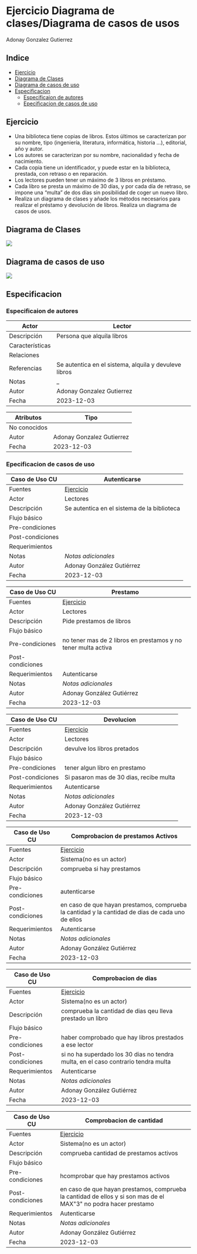 <h1>Ejercicio  Diagrama de clases/Diagrama de casos de usos</h1>

Adonay Gonzalez Gutierrez


<h2>Indice</h2>

- [Ejercicio](#ejercicio)
- [Diagrama de Clases](#diagrama-de-clases)
- [Diagrama de casos de uso](#diagrama-de-casos-de-uso)
- [Especificacion](#especificacion)
  - [Especificaion de autores](#especificaion-de-autores)
  - [Epecificacion de casos de uso](#epecificacion-de-casos-de-uso)




## Ejercicio 

- Una biblioteca tiene copias de libros. Estos últimos se caracterizan por su nombre, tipo (ingeniería, literatura, informática, historia ...), editorial, año y autor.
- Los autores se caracterizan por su nombre, nacionalidad y fecha de nacimiento.
- Cada copia tiene un identificador, y puede estar en la biblioteca, prestada, con retraso o en reparación.
- Los lectores pueden tener un máximo de 3 libros en préstamo.
- Cada libro se presta un máximo de 30 días, y por cada día de retraso, se impone una “multa” de dos días sin posibilidad de coger un nuevo libro.
- Realiza un diagrama de clases y añade los métodos necesarios para realizar el préstamo y devolución de libros. Realiza un diagrama de casos de usos.

## Diagrama de Clases

<img src="biblioteca.drawio.png"/>


## Diagrama de casos de uso

<img src ="Diagrama_casosUsos.drawio.png"/>

## Especificacion


### Especificaion de autores

|  Actor | Lector |
|---|---|
| Descripción  | Persona que alquila libros|
| Características  |  |
| Relaciones |   |
| Referencias |Se autentica en el sistema, alquila y devuleve libros|   
|  Notas |  _ |
| Autor  | Adonay Gonzalez Gutierrez |
|Fecha | 2023-12-03 |

|  Atributos | Tipo |
|---|---|
| No conocidos | |
| Autor  | Adonay Gonzalez Gutierrez |
|Fecha | 2023-12-03 |

### Epecificacion de casos de uso

|  Caso de Uso	CU | Autenticarse  |
  |---|---|
  | Fuentes  | [Ejercicio](#ejercicio) |
  | Actor  |  Lectores |
  | Descripción | Se autentica en el sistema de la biblioteca |
  | Flujo básico | |
  | Pre-condiciones |  |  
  | Post-condiciones  | |  
  |  Requerimientos |   |
  |  Notas |  _Notas adicionales_ |
  | Autor  | Adonay González Gutiérrez |
  |Fecha | 2023-12-03 |

 |   Caso de Uso	CU | Prestamo  |
  |---|---|
  | Fuentes  | [Ejercicio](#ejercicio) |
  | Actor  |  Lectores |
  | Descripción | Pide prestamos de libros |
  | Flujo básico | |
  | Pre-condiciones | no tener mas de 2 libros en prestamos y no tener multa activa  |  
  | Post-condiciones  | |  
  |  Requerimientos |  Autenticarse |
  |  Notas |  _Notas adicionales_ |
  | Autor  | Adonay González Gutiérrez |
  |Fecha | 2023-12-03 |

  |   Caso de Uso	CU | Devolucion  |
  |---|---|
  | Fuentes  | [Ejercicio](#ejercicio) |
  | Actor  |  Lectores |
  | Descripción | devulve los libros pretados |
  | Flujo básico | |
  | Pre-condiciones | tener algun libro en prestamo |  
  | Post-condiciones  | Si pasaron mas de 30 dias, recibe multa|  
  |  Requerimientos |  Autenticarse |
  |  Notas |  _Notas adicionales_ |
  | Autor  | Adonay González Gutiérrez |
  |Fecha | 2023-12-03 |

  |   Caso de Uso	CU | Comprobacion de prestamos Activos  |
  |---|---|
  | Fuentes  | [Ejercicio](#ejercicio) |
  | Actor  | Sistema(no es un actor)|
  | Descripción | comprueba si hay prestamos|
  | Flujo básico | |
  | Pre-condiciones | autenticarse|  
  | Post-condiciones  | en caso de que hayan prestamos, comprueba la cantidad y la cantidad de dias de cada uno de ellos|  
  |  Requerimientos |  Autenticarse |
  |  Notas |  _Notas adicionales_ |
  | Autor  | Adonay González Gutiérrez |
  |Fecha | 2023-12-03 |

  |   Caso de Uso	CU | Comprobacion de dias  |
  |---|---|
  | Fuentes  | [Ejercicio](#ejercicio) |
  | Actor  | Sistema(no es un actor)|
  | Descripción | comprueba la cantidad de dias qeu lleva prestado un libro|
  | Flujo básico | |
  | Pre-condiciones | haber comprobado que hay libros prestados a ese lector|  
  | Post-condiciones  | si no ha superdado los 30 dias no tendra multa, en el caso contrario tendra multa|  
  |  Requerimientos |  Autenticarse |
  |  Notas |  _Notas adicionales_ |
  | Autor  | Adonay González Gutiérrez |
  |Fecha | 2023-12-03 |

  |   Caso de Uso	CU | Comprobacion de cantidad  |
  |---|---|
  | Fuentes  | [Ejercicio](#ejercicio) |
  | Actor  | Sistema(no es un actor)|
  | Descripción | comprueba cantidad de prestamos activos|
  | Flujo básico | |
  | Pre-condiciones | hcomprobar que hay prestamos activos|  
  | Post-condiciones  | en caso de que hayan prestamos, comprueba la cantidad de ellos y si son mas de el MAX"3" no podra hacer prestamo|  
  |  Requerimientos |  Autenticarse |
  |  Notas |  _Notas adicionales_ |
  | Autor  | Adonay González Gutiérrez |
  |Fecha | 2023-12-03 |